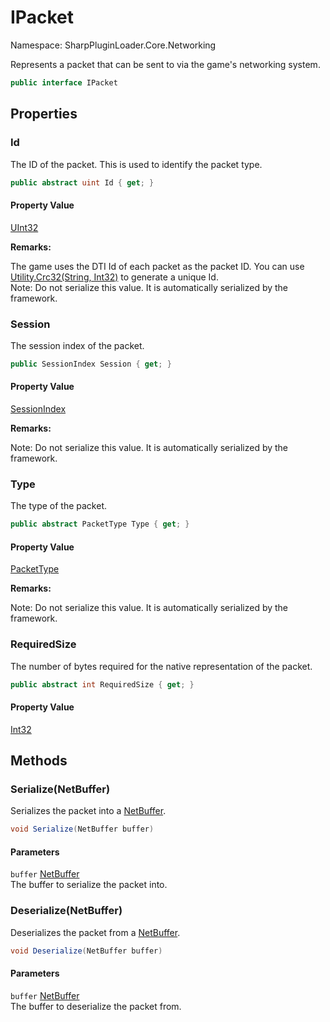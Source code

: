 # IPacket

Namespace: SharpPluginLoader.Core.Networking

Represents a packet that can be sent to via the game's networking system.

```csharp
public interface IPacket
```

## Properties

### **Id**

The ID of the packet. This is used to identify the packet type.

```csharp
public abstract uint Id { get; }
```

#### Property Value

[UInt32](https://docs.microsoft.com/en-us/dotnet/api/System.UInt32)<br>

**Remarks:**

The game uses the DTI Id of each packet as the packet ID.
 You can use [Utility.Crc32(String, Int32)](./SharpPluginLoader.Core.Utility.md#crc32string-int32) to generate a unique Id.<br>Note: Do not serialize this value. It is automatically serialized by the framework.

### **Session**

The session index of the packet.

```csharp
public SessionIndex Session { get; }
```

#### Property Value

[SessionIndex](./SharpPluginLoader.Core.Networking.SessionIndex.md)<br>

**Remarks:**

Note: Do not serialize this value. It is automatically serialized by the framework.

### **Type**

The type of the packet.

```csharp
public abstract PacketType Type { get; }
```

#### Property Value

[PacketType](./SharpPluginLoader.Core.Networking.PacketType.md)<br>

**Remarks:**

Note: Do not serialize this value. It is automatically serialized by the framework.

### **RequiredSize**

The number of bytes required for the native representation of the packet.

```csharp
public abstract int RequiredSize { get; }
```

#### Property Value

[Int32](https://docs.microsoft.com/en-us/dotnet/api/System.Int32)<br>

## Methods

### **Serialize(NetBuffer)**

Serializes the packet into a [NetBuffer](./SharpPluginLoader.Core.Networking.NetBuffer.md).

```csharp
void Serialize(NetBuffer buffer)
```

#### Parameters

`buffer` [NetBuffer](./SharpPluginLoader.Core.Networking.NetBuffer.md)<br>
The buffer to serialize the packet into.

### **Deserialize(NetBuffer)**

Deserializes the packet from a [NetBuffer](./SharpPluginLoader.Core.Networking.NetBuffer.md).

```csharp
void Deserialize(NetBuffer buffer)
```

#### Parameters

`buffer` [NetBuffer](./SharpPluginLoader.Core.Networking.NetBuffer.md)<br>
The buffer to deserialize the packet from.
